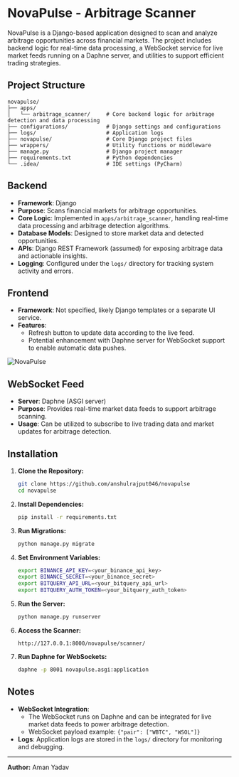 # NovaPulse - Arbitrage Scanner

NovaPulse is a Django-based application designed to scan and analyze arbitrage opportunities across financial markets. The project includes backend logic for real-time data processing, a WebSocket service for live market feeds running on a Daphne server, and utilities to support efficient trading strategies.

## Project Structure

```plaintext
novapulse/
├── apps/
│   └── arbitrage_scanner/     # Core backend logic for arbitrage detection and data processing
├── configurations/            # Django settings and configurations
├── logs/                      # Application logs
├── novapulse/                 # Core Django project files
├── wrappers/                  # Utility functions or middleware
├── manage.py                  # Django project manager
├── requirements.txt           # Python dependencies
└── .idea/                     # IDE settings (PyCharm)
```

## Backend

- **Framework**: Django
- **Purpose**: Scans financial markets for arbitrage opportunities.
- **Core Logic**: Implemented in `apps/arbitrage_scanner`, handling real-time data processing and arbitrage detection algorithms.
- **Database Models**: Designed to store market data and detected opportunities.
- **APIs**: Django REST Framework (assumed) for exposing arbitrage data and actionable insights.
- **Logging**: Configured under the `logs/` directory for tracking system activity and errors.

## Frontend

- **Framework**: Not specified, likely Django templates or a separate UI service.
- **Features**:
  - Refresh button to update data according to the live feed.
  - Potential enhancement with Daphne server for WebSocket support to enable automatic data pushes.

![NovaPulse](https://github.com/user-attachments/assets/a82ee5fe-3d1d-4fa6-a064-efbc2fc7001c)

## WebSocket Feed

- **Server**: Daphne (ASGI server)
- **Purpose**: Provides real-time market data feeds to support arbitrage scanning.
- **Usage**: Can be utilized to subscribe to live trading data and market updates for arbitrage detection.

## Installation

1. **Clone the Repository:**
   ```bash
   git clone https://github.com/anshulrajput046/novapulse
   cd novapulse
   ```

2. **Install Dependencies:**
   ```bash
   pip install -r requirements.txt
   ```

3. **Run Migrations:**
   ```bash
   python manage.py migrate
   ```

4. **Set Environment Variables:**
   ```bash
   export BINANCE_API_KEY=<your_binance_api_key>
   export BINANCE_SECRET=<your_binance_secret>
   export BITQUERY_API_URL=<your_bitquery_api_url>
   export BITQUERY_AUTH_TOKEN=<your_bitquery_auth_token>
   ```

5. **Run the Server:**
   ```bash
   python manage.py runserver
   ```

6. **Access the Scanner:**
   ```
   http://127.0.0.1:8000/novapulse/scanner/
   ```

7. **Run Daphne for WebSockets:**
   ```bash
   daphne -p 8001 novapulse.asgi:application
   ```

## Notes

- **WebSocket Integration**:
  - The WebSocket runs on Daphne and can be integrated for live market data feeds to power arbitrage detection.
  - WebSocket payload example: `{"pair": ["WBTC", "WSOL"]}`
- **Logs**: Application logs are stored in the `logs/` directory for monitoring and debugging.

---

**Author:** Aman Yadav